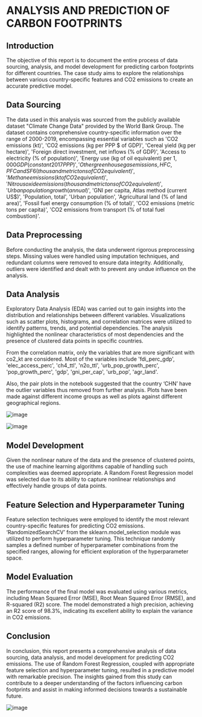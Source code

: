 # ANALYSIS AND PREDICTION OF CARBON FOOTPRINTS 

## Introduction
The objective of this report is to document the entire process of data sourcing, analysis, and model development for predicting carbon footprints for different countries. The case study aims to explore the relationships between various country-specific features and CO2 emissions to create an accurate predictive model.

## Data Sourcing
The data used in this analysis was sourced from the publicly available dataset "Climate Change Data" provided by the World Bank Group. The dataset contains comprehensive country-specific information over the range of 2000-2019, encompassing essential variables such as 'CO2 emissions (kt)', 'CO2 emissions (kg per PPP $ of GDP)', 'Cereal yield (kg per hectare)', 'Foreign direct investment, net inflows (% of GDP)', 'Access to electricity (% of population)', 'Energy use (kg of oil equivalent) per $1,000 GDP (constant 2017 PPP)', 'Other greenhouse gas emissions, HFC, PFC and SF6 (thousand metric tons of CO2 equivalent)', 'Methane emissions (kt of CO2 equivalent)', 'Nitrous oxide emissions (thousand metric tons of CO2 equivalent)', 'Urban population growth (annual %)', 'Population in urban agglomerations of more than 1 million', 'Population growth (annual %)', 'Terrestrial protected areas (% of total land area)', 'GDP (current US$)', 'GNI per capita, Atlas method (current US$)', 'Population, total', 'Urban population', 'Agricultural land (% of land area)', 'Fossil fuel energy consumption (% of total)', 'CO2 emissions (metric tons per capita)', 'CO2 emissions from transport (% of total fuel combustion)'.

## Data Preprocessing
Before conducting the analysis, the data underwent rigorous preprocessing steps. Missing values were handled using imputation techniques, and redundant columns were removed to ensure data integrity. Additionally, outliers were identified and dealt with to prevent any undue influence on the analysis.

## Data Analysis
Exploratory Data Analysis (EDA) was carried out to gain insights into the distribution and relationships between different variables. Visualizations such as scatter plots, histograms, and correlation matrices were utilized to identify patterns, trends, and potential dependencies. The analysis highlighted the nonlinear characteristics of most dependencies and the presence of clustered data points in specific countries.

From the correlation matrix, only the variables that are more significant with co2_kt are considered. Most of the variables include 'fdi_perc_gdp', 'elec_access_perc', 'ch4_ttl', 'n2o_ttl', 'urb_pop_growth_perc', 'pop_growth_perc', 'gdp', 'gni_per_cap', 'urb_pop', 'agr_land'.

Also, the pair plots in the notebook suggested that the country ‘CHN’ have the outlier variables thus removed from further analysis. Plots have been made against different income groups as well as plots against different geographical regions.

![image](https://github.com/mounicauddagiri/Carbon_footprints/assets/27152495/b1dc0c6e-7917-40d1-9016-60a49a3f33f4)

![image](https://github.com/mounicauddagiri/Carbon_footprints/assets/27152495/d8b66fb8-c2fd-42a7-9b5e-b4826ba53f70)

## Model Development
Given the nonlinear nature of the data and the presence of clustered points, the use of machine learning algorithms capable of handling such complexities was deemed appropriate. A Random Forest Regression model was selected due to its ability to capture nonlinear relationships and effectively handle groups of data points.

## Feature Selection and Hyperparameter Tuning
Feature selection techniques were employed to identify the most relevant country-specific features for predicting CO2 emissions. ‘RandomizedSearchCV’ from the sklearn.model_selection module was utilized to perform hyperparameter tuning. This technique randomly samples a defined number of hyperparameter combinations from the specified ranges, allowing for efficient exploration of the hyperparameter space.

## Model Evaluation
The performance of the final model was evaluated using various metrics, including Mean Squared Error (MSE), Root Mean Squared Error (RMSE), and R-squared (R2) score. The model demonstrated a high precision, achieving an R2 score of 98.3%, indicating its excellent ability to explain the variance in CO2 emissions.

## Conclusion
In conclusion, this report presents a comprehensive analysis of data sourcing, data analysis, and model development for predicting CO2 emissions. The use of Random Forest Regression, coupled with appropriate feature selection and hyperparameter tuning, resulted in a predictive model with remarkable precision. The insights gained from this study can contribute to a deeper understanding of the factors influencing carbon footprints and assist in making informed decisions towards a sustainable future.

![image](https://github.com/mounicauddagiri/Carbon_footprints/assets/27152495/d8dc172c-9e0e-4986-8eb3-01d8227dfa98)
